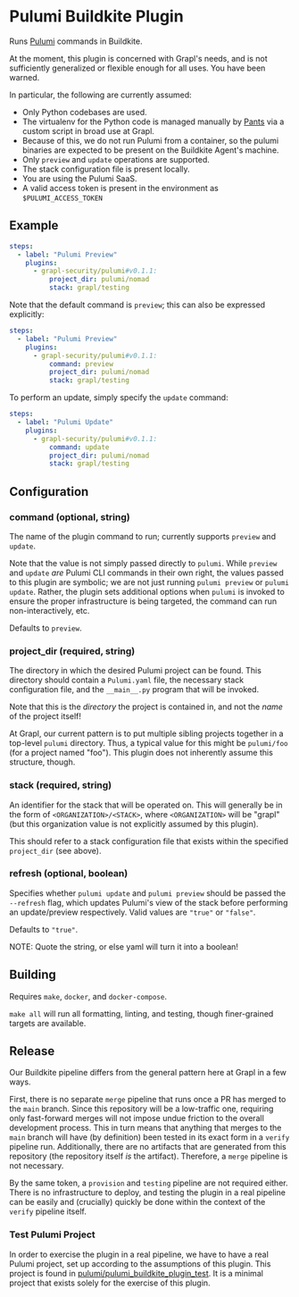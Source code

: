 # Pulumi Buildkite Plugin

Runs [Pulumi](https://pulumi.com) commands in Buildkite.

At the moment, this plugin is concerned with Grapl's needs, and is not
sufficiently generalized or flexible enough for all uses. You have
been warned.

In particular, the following are currently assumed:
- Only Python codebases are used.
- The virtualenv for the Python code is managed manually by
  [Pants](https://pantsbuild.org) via a custom script in broad use at
  Grapl.
- Because of this, we do not run Pulumi from a container, so the
  pulumi binaries are expected to be present on the Buildkite Agent's
  machine.
- Only `preview` and `update` operations are supported.
- The stack configuration file is present locally.
- You are using the Pulumi SaaS.
- A valid access token is present in the environment as `$PULUMI_ACCESS_TOKEN`

## Example

```yml
steps:
  - label: "Pulumi Preview"
    plugins:
      - grapl-security/pulumi#v0.1.1:
          project_dir: pulumi/nomad
          stack: grapl/testing
```

Note that the default command is `preview`; this can also be expressed
explicitly:

```yml
steps:
  - label: "Pulumi Preview"
    plugins:
      - grapl-security/pulumi#v0.1.1:
          command: preview
          project_dir: pulumi/nomad
          stack: grapl/testing
```

To perform an update, simply specify the `update` command:

```yml
steps:
  - label: "Pulumi Update"
    plugins:
      - grapl-security/pulumi#v0.1.1:
          command: update
          project_dir: pulumi/nomad
          stack: grapl/testing
```

## Configuration

### command (optional, string)

The name of the plugin command to run; currently supports `preview`
and `update`.

Note that the value is not simply passed directly to `pulumi`. While
`preview` and `update` _are_ Pulumi CLI commands in their own right,
the values passed to this plugin are symbolic; we are not just running
`pulumi preview` or `pulumi update`. Rather, the plugin sets
additional options when `pulumi` is invoked to ensure the proper
infrastructure is being targeted, the command can run
non-interactively, etc.

Defaults to `preview`.

### project_dir (required, string)

The directory in which the desired Pulumi project can be found. This
directory should contain a `Pulumi.yaml` file, the necessary stack
configuration file, and the `__main__.py` program that will be
invoked.

Note that this is the _directory_ the project is contained in, and not
the _name_ of the project itself!

At Grapl, our current pattern is to put multiple sibling projects
together in a top-level `pulumi` directory. Thus, a typical value for
this might be `pulumi/foo` (for a project named "foo"). This plugin
does not inherently assume this structure, though.

### stack (required, string)

An identifier for the stack that will be operated on. This will
generally be in the form of `<ORGANIZATION>/<STACK>`, where
`<ORGANIZATION>` will be "grapl" (but this organization value is not
explicitly assumed by this plugin).

This should refer to a stack configuration file that exists within the
specified `project_dir` (see above).

### refresh (optional, boolean)

Specifies whether `pulumi update` and `pulumi preview` should be passed the
`--refresh` flag, which updates Pulumi's view of the stack before performing an
update/preview respectively. Valid values are `"true"` or `"false"`.

Defaults to `"true"`.

NOTE: Quote the string, or else yaml will turn it into a boolean!

## Building

Requires `make`, `docker`, and `docker-compose`.

`make all` will run all formatting, linting, and testing, though
finer-grained targets are available.

## Release

Our Buildkite pipeline differs from the general pattern here at Grapl
in a few ways.

First, there is no separate `merge` pipeline that runs once a PR has
merged to the `main` branch. Since this repository will be a
low-traffic one, requiring only fast-forward merges will not impose
undue friction to the overall development process. This in turn means
that anything that merges to the `main` branch will have (by
definition) been tested in its exact form in a `verify` pipeline
run. Additionally, there are no artifacts that are generated from this
repository (the repository itself _is_ the artifact). Therefore, a
`merge` pipeline is not necessary.

By the same token, a `provision` and `testing` pipeline are not
required either. There is no infrastructure to deploy, and testing the
plugin in a real pipeline can be easily and (crucially) quickly be
done within the context of the `verify` pipeline itself.

### Test Pulumi Project

In order to exercise the plugin in a real pipeline, we have to have a
real Pulumi project, set up according to the assumptions of this
plugin. This project is found in
[pulumi/pulumi_buildkite_plugin_test](./pulumi/pulumi_buildkite_plugin_test). It
is a minimal project that exists solely for the exercise of this
plugin.
